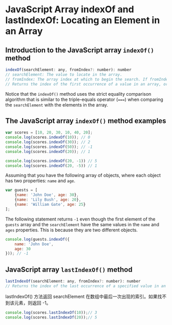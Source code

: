 # JavaScript Array indexOf and lastIndexOf: Locating an Element in an Array

## Introduction to the JavaScript array `indexOf()` method

```js
indexOf(searchElement: any, fromIndex?: number): number
// searchElement: The value to locate in the array.
// fromIndex: The array index at which to begin the search. If fromIndex is omitted, the search starts at index 0.
// Returns the index of the first occurrence of a value in an array, or -1 if it is not present.
```

Notice that the `indexOf()` method uses the strict equality comparison algorithm that is similar to the triple-equals operator (`===`) when comparing the `searchElement` with the elements in the array.

## The JavaScript array `indexOf()` method examples

```js
var scores = [10, 20, 30, 10, 40, 20];
console.log(scores.indexOf(10)); // 0
console.log(scores.indexOf(30)); // 2
console.log(scores.indexOf(50)); // -1
console.log(scores.indexOf(20)); // 1
```

```js
console.log(scores.indexOf(20, -1)) // 5
console.log(scores.indexOf(20, -5)) // 1 
```

Assuming that you have the following array of objects, where each object has two properties: `name` and `age`.

```js
var guests = [
    {name: 'John Doe', age: 30},
    {name: 'Lily Bush', age: 20},
    {name: 'William Gate', age: 25}
];
```

The following statement returns `-1` even though the first element of the `guests` array and the `searchElement` have the same values in the `name` and `ages` properties. This is because they are two different objects.

```js
console.log(guests.indexOf({
    name: 'John Doe',
    age: 30
})); // -1
```

## JavaScript array `lastIndexOf()` method

```js
lastIndexOf(searchElement: any, fromIndex?: number): number
// Returns the index of the last occurrence of a specified value in an array, or -1 if it is not present.
```

lastIndexOf() 方法返回 searchElement 在数组中最后一次出现的索引。如果找不到该元素，则返回 -1。

```js
console.log(scores.lastIndexOf(10));// 3
console.log(scores.lastIndexOf(20));// 5
```